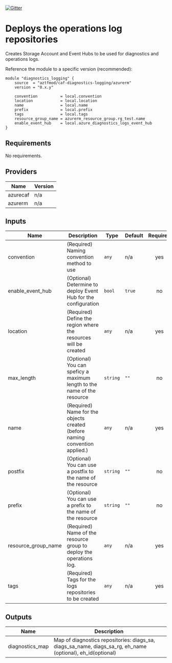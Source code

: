 [![Gitter](https://badges.gitter.im/aztfmod/community.svg)](https://gitter.im/aztfmod/community?utm_source=badge&utm_medium=badge&utm_campaign=pr-badge)

# Deploys the operations log repositories 
Creates Storage Account and Event Hubs to be used for diagnostics and operations logs. 


Reference the module to a specific version (recommended):
```hcl
module "diagnostics_logging" {
    source  = "aztfmod/caf-diagnostics-logging/azurerm"
    version = "0.x.y"
  
    convention          = local.convention
    location            = local.location
    name                = local.name
    prefix              = local.prefix
    tags                = local.tags
    resource_group_name = azurerm_resource_group.rg_test.name
    enable_event_hub    = local.azure_diagnostics_logs_event_hub
}
```


<!--- BEGIN_TF_DOCS --->
## Requirements

No requirements.

## Providers

| Name | Version |
|------|---------|
| azurecaf | n/a |
| azurerm | n/a |

## Inputs

| Name | Description | Type | Default | Required |
|------|-------------|------|---------|:--------:|
| convention | (Required) Naming convention method to use | `any` | n/a | yes |
| enable\_event\_hub | (Optional) Determine to deploy Event Hub for the configuration | `bool` | `true` | no |
| location | (Required) Define the region where the resources will be created | `any` | n/a | yes |
| max\_length | (Optional) You can speficy a maximum length to the name of the resource | `string` | `""` | no |
| name | (Required) Name for the objects created (before naming convention applied.) | `any` | n/a | yes |
| postfix | (Optional) You can use a postfix to the name of the resource | `string` | `""` | no |
| prefix | (Optional) You can use a prefix to the name of the resource | `string` | `""` | no |
| resource\_group\_name | (Required) Name of the resource group to deploy the operations log. | `any` | n/a | yes |
| tags | (Required) Tags for the logs repositories to be created | `any` | n/a | yes |

## Outputs

| Name | Description |
|------|-------------|
| diagnostics\_map | Map of diagnostics repositories: diags\_sa, diags\_sa\_name, diags\_sa\_rg, eh\_name (optional), eh\_id(optional) |

<!--- END_TF_DOCS --->